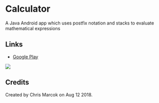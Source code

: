 # Calculator
A Java Android app which uses postfix notation and stacks to evaluate mathematical expressions

## Links
* [Google Play](https://play.google.com/store/apps/details?id=com.something.chris.calculator)

![](https://i.imgur.com/4efaaxC.png)

## Credits
Created by Chris Marcok on Aug 12 2018.